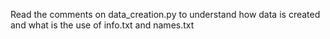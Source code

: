 Read the comments on data_creation.py to understand how data is created and what is the use of info.txt and names.txt
